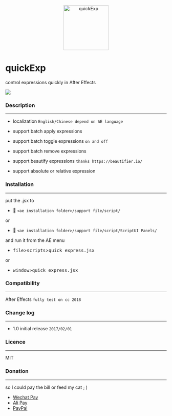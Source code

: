 <p align="center"><img width="140px" src="https://i.loli.net/2018/10/16/5bc4d6611fc44.png" alt="quickExp"/>

# quickExp

control expressions quickly in After Effects

![](https://ws3.sinaimg.cn/large/006tNbRwgy1fw9gaeue8ig30nx0fy7wh.gif)

### Description
---
- localization `English/Chinese depend on AE language`

- support batch apply expressions

- support batch toggle expressions `on and off`

- support batch remove expressions
  
- support beautify expressions `thanks https://beautifier.io/`

- support absolute or relative expression

  
### Installation
---
put the .jsx to

  - :open_file_folder: `<ae installation folder>/support file/script/`

or

  - :open_file_folder: `<ae installation folder>/support file/script/ScriptUI Panels/`
   
and run it from the AE menu 

- <kbd>file</kbd>><kbd>scripts</kbd>><kbd>quick express.jsx</kbd> 

or 

- <kbd>window</kbd>><kbd>quick express.jsx</kbd>

### Compatibility
---
  After Effects `fully test on cc 2018`
  
 
### Change log
---
 - 1.0  initial release `2017/02/01`

### Licence
---
MIT

### Donation
---
so I could pay the bill or feed my cat ; )

- [Wechat Pay](https://ws4.sinaimg.cn/large/006tNbRwgy1fw8q4veq8hj30vn17ejsg.jpg)
- [Ali Pay](https://ws4.sinaimg.cn/large/006tNbRwgy1fw8qhuvnnej30u019iwjc.jpg)
- [PayPal](https://paypal.me/msongz)

